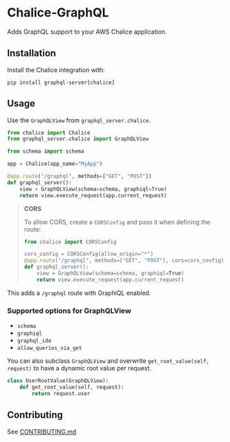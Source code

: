 # Chalice-GraphQL

Adds GraphQL support to your AWS Chalice application.

## Installation

Install the Chalice integration with:

`pip install graphql-server[chalice]`

## Usage

Use the `GraphQLView` from `graphql_server.chalice`.

```python
from chalice import Chalice
from graphql_server.chalice import GraphQLView

from schema import schema

app = Chalice(app_name="MyApp")

@app.route("/graphql", methods=["GET", "POST"])
def graphql_server():
    view = GraphQLView(schema=schema, graphiql=True)
    return view.execute_request(app.current_request)
```

> **CORS**
>
> To allow CORS, create a `CORSConfig` and pass it when defining the route:
> ```python
> from chalice import CORSConfig
>
> cors_config = CORSConfig(allow_origin="*")
> @app.route("/graphql", methods=["GET", "POST"], cors=cors_config)
> def graphql_server():
>     view = GraphQLView(schema=schema, graphiql=True)
>     return view.execute_request(app.current_request)
> ```

This adds a `/graphql` route with GraphiQL enabled.

### Supported options for GraphQLView

* `schema`
* `graphiql`
* `graphql_ide`
* `allow_queries_via_get`


You can also subclass `GraphQLView` and overwrite `get_root_value(self, request)` to have a dynamic root value per request.

```python
class UserRootValue(GraphQLView):
    def get_root_value(self, request):
        return request.user
```



## Contributing
See [CONTRIBUTING.md](../CONTRIBUTING.md)
